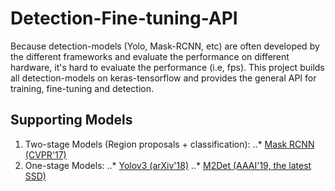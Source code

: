 # Detection-Fine-tuning-API
Because detection-models (Yolo, Mask-RCNN, etc) are often developed by the different frameworks and evaluate the performance on different hardware, it's hard to evaluate the performance (i.e, fps). This project builds all detection-models on keras-tensorflow and provides the general API for training, fine-tuning and detection. 

## Supporting Models
1. Two-stage Models (Region proposals + classification):
..* [Mask RCNN (CVPR'17)](https://arxiv.org/abs/1703.06870)
2. One-stage Models:
..* [Yolov3 (arXiv'18)](https://arxiv.org/abs/1804.02767)
..* [M2Det (AAAI'19, the latest SSD)](https://arxiv.org/abs/1811.04533)

